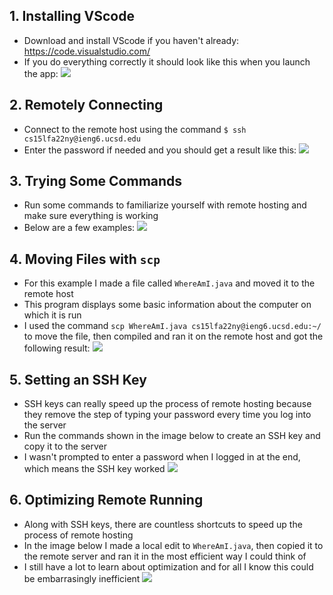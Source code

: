## 1. Installing VScode
- Download and install VScode if you haven't already: https://code.visualstudio.com/
- If you do everything correctly it should look like this when you launch the app: ![](https://ctomlin1.github.io/cse15l-lab-reports/lab1/images/installingvscode.png)
## 2. Remotely Connecting
- Connect to the remote host using the command ```$ ssh cs15lfa22ny@ieng6.ucsd.edu```
- Enter the password if needed and you should get a result like this: ![](https://ctomlin1.github.io/cse15l-lab-reports/lab1/images/remotelyconnecting.png)
## 3. Trying Some Commands
- Run some commands to familiarize yourself with remote hosting and make sure everything is working
- Below are a few examples: ![](https://ctomlin1.github.io/cse15l-lab-reports/lab1/images/tryingsomecommands.png)
## 4. Moving Files with ```scp```
- For this example I made a file called ```WhereAmI.java``` and moved it to the remote host
- This program displays some basic information about the computer on which it is run
- I used the command ```scp WhereAmI.java cs15lfa22ny@ieng6.ucsd.edu:~/``` to move the file, then compiled and ran it on the remote host and got the following result: ![](https://ctomlin1.github.io/cse15l-lab-reports/lab1/images/scp.png)
## 5. Setting an SSH Key
- SSH keys can really speed up the process of remote hosting because they remove the step of typing your password every time you log into the server
- Run the commands shown in the image below to create an SSH key and copy it to the server
- I wasn't prompted to enter a password when I logged in at the end, which means the SSH key worked ![](https://ctomlin1.github.io/cse15l-lab-reports/lab1/images/sshkey.png)
## 6. Optimizing Remote Running
- Along with SSH keys, there are countless shortcuts to speed up the process of remote hosting
- In the image below I made a local edit to ```WhereAmI.java```, then copied it to the remote server and ran it in the most efficient way I could think of
- I still have a lot to learn about optimization and for all I know this could be embarrasingly inefficient ![](https://ctomlin1.github.io/cse15l-lab-reports/lab1/images/optimizingremoterunning.png)
